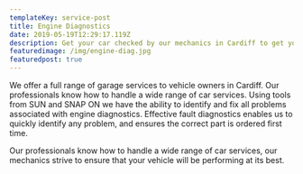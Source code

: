 ```yaml
---
templateKey: service-post
title: Engine Diagnostics
date: 2019-05-19T12:29:17.119Z
description: Get your car checked by our mechanics in Cardiff to get your issue diagnosed and fixed
featuredimage: /img/engine-diag.jpg
featuredpost: true
---
```

We offer a full range of garage services to vehicle owners in Cardiff. Our professionals know how to handle a wide range of car services. Using tools from SUN and SNAP ON we have the ability to identify and fix all problems associated with engine diagnostics. Effective fault diagnostics enables us to quickly identify any problem, and ensures the correct part is ordered first time.

Our professionals know how to handle a wide range of car services, our mechanics strive to ensure that your vehicle will be performing at its best.